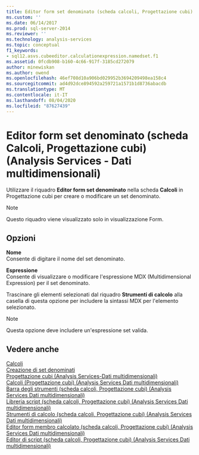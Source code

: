 ```yaml
---
title: Editor form set denominato (scheda calcoli, Progettazione cubi) (Analysis Services-Dati multidimensionali) | Microsoft Docs
ms.custom: ''
ms.date: 06/14/2017
ms.prod: sql-server-2014
ms.reviewer: ''
ms.technology: analysis-services
ms.topic: conceptual
f1_keywords:
- sql12.asvs.cubeeditor.calculationexpression.namedset.f1
ms.assetid: 0fcdb908-b160-4c66-917f-3185cd272079
author: minewiskan
ms.author: owend
ms.openlocfilehash: 46ef708d10a906bd029952b3694209498ea158c4
ms.sourcegitcommit: ad4d92dce894592a259721a1571b1d8736abacdb
ms.translationtype: MT
ms.contentlocale: it-IT
ms.lasthandoff: 08/04/2020
ms.locfileid: "87627439"
---
```

# <a name="named-set-form-editor-calculations-tab-cube-designer-analysis-services---multidimensional-data"></a>Editor form set denominato (scheda Calcoli, Progettazione cubi) (Analysis Services - Dati multidimensionali)
  Utilizzare il riquadro **Editor form set denominato** nella scheda **Calcoli** in Progettazione cubi per creare o modificare un set denominato.  
  
> [!NOTE]  
>  Questo riquadro viene visualizzato solo in visualizzazione Form.  
  
## <a name="options"></a>Opzioni  
 **Nome**  
 Consente di digitare il nome del set denominato.  
  
 **Espressione**  
 Consente di visualizzare o modificare l'espressione MDX (Multidimensional Expression) per il set denominato.  
  
 Trascinare gli elementi selezionati dal riquadro **Strumenti di calcolo** alla casella di questa opzione per includere la sintassi MDX per l'elemento selezionato.  
  
> [!NOTE]  
>  Questa opzione deve includere un'espressione set valida.  
  
## <a name="see-also"></a>Vedere anche  
 [Calcoli](multidimensional-models-olap-logical-cube-objects/calculations.md)   
 [Creazione di set denominati](multidimensional-models/create-named-sets.md)   
 [Progettazione cubi &#40;Analysis Services-Dati multidimensionali&#41;](cube-designer-analysis-services-multidimensional-data.md)   
 [Calcoli &#40;Progettazione cubi&#41; &#40;Analysis Services Dati multidimensionali&#41;](calculations-cube-designer-analysis-services-multidimensional-data.md)   
 [Barra degli strumenti &#40;scheda calcoli, Progettazione cubi&#41; &#40;Analysis Services Dati multidimensionali&#41;](toolbar-calculations-tab-cube-designer-analysis-services-multidimensional-data.md)   
 [Libreria script &#40;scheda calcoli, Progettazione cubi&#41; &#40;Analysis Services Dati multidimensionali&#41;](script-organizer-cube-designer-analysis-services-multidimensional-data.md)   
 [Strumenti di calcolo &#40;scheda calcoli, Progettazione cubi&#41; &#40;Analysis Services Dati multidimensionali&#41;](calculation-tools-cube-designer-analysis-services-multidimensional-data.md)   
 [Editor form membro calcolato &#40;scheda calcoli, Progettazione cubi&#41; &#40;Analysis Services Dati multidimensionali&#41;](calculated-member-form-editor-cube-designer-analysis-services-multidimensional-data.md)   
 [Editor di script &#40;scheda calcoli, Progettazione cubi&#41; &#40;Analysis Services Dati multidimensionali&#41;](script-editor-calculations-cube-designer-analysis-services-multidimensional-data.md)  
  
  
